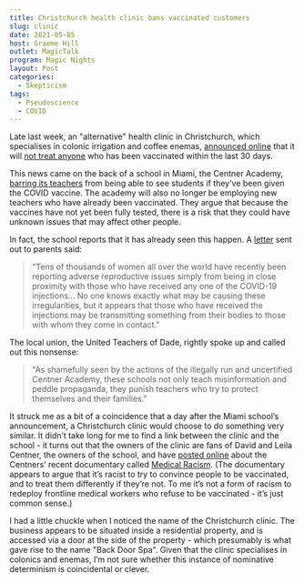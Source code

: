 ```yaml
---
title: Christchurch health clinic bans vaccinated customers
slug: clinic
date: 2021-05-05
host: Graeme Hill
outlet: MagicTalk
program: Magic Nights
layout: Post
categories:
  - Skepticism
tags:
  - Pseudoscience
  - COVID
---
```


Late last week, an "alternative" health clinic in Christchurch, which specialises in colonic irrigation and coffee enemas, [announced online](https://www.backdoorspa.co.nz/) that it will [not treat anyone](https://www.stuff.co.nz/national/health/coronavirus/124955112/christchurch-alternative-health-clinic-imposes-30day-wait-on-vaccinated-clients) who has been vaccinated within the last 30 days.

<!-- more -->

This news came on the back of a school in Miami, the Centner Academy, [barring its teachers](https://www.bbc.com/news/world-us-canada-56905752) from being able to see students if they’ve been given the COVID vaccine. The academy will also no longer be employing new teachers who have already been vaccinated. They argue that because the vaccines have not yet been fully tested, there is a risk that they could have unknown issues that may affect other people.

In fact, the school reports that it has already seen this happen. A [letter](https://miami.cbslocal.com/2021/04/27/baffling-parents-confused-centner-academy-not-employee-people-vaccinated/) sent out to parents said:

> "Tens of thousands of women all over the world have recently been reporting adverse reproductive issues simply from being in close proximity with those who have received any one of the COVID-19 injections… No one knows exactly what may be causing these irregularities, but it appears that those who have received the injections may be transmitting something from their bodies to those with whom they come in contact."

The local union, the United Teachers of Dade, rightly spoke up and called out this nonsense:

> "As shamefully seen by the actions of the illegally run and uncertified Centner Academy, these schools not only teach misinformation and peddle propaganda, they punish teachers who try to protect themselves and their families."

It struck me as a bit of a coincidence that a day after the Miami school’s announcement, a Christchurch clinic would choose to do something very similar. It didn’t take long for me to find a link between the clinic and the school - it turns out that the owners of the clinic are fans of David and Leila Centner, the owners of the school, and have [posted online](https://www.facebook.com/thebackdoorspa/posts/1848873501953681) about the Centners’ recent documentary called [Medical Racism](https://medicalracism.childrenshealthdefense.org/). (The documentary appears to argue that it’s racist to try to convince people to be vaccinated, and to treat them differently if they’re not. To me it’s not a form of racism to redeploy frontline medical workers who refuse to be vaccinated - it’s just common sense.)

I had a little chuckle when I noticed the name of the Christchurch clinic. The business appears to be situated inside a residential property, and is accessed via a door at the side of the property - which presumably is what gave rise to the name "Back Door Spa". Given that the clinic specialises in colonics and enemas, I’m not sure whether this instance of nominative determinism is coincidental or clever.
